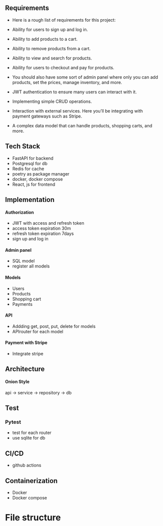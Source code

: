 ## Requirements
- Here is a rough list of requirements for this project:
- Ability for users to sign up and log in.
- Ability to add products to a cart.
- Ability to remove products from a cart.
- Ability to view and search for products.
- Ability for users to checkout and pay for products.
- You should also have some sort of admin panel where only you can add products, set the prices, manage inventory, and more.

- JWT authentication to ensure many users can interact with it.
- Implementing simple CRUD operations.
- Interaction with external services. Here you’ll be integrating with payment gateways such as Stripe.
- A complex data model that can handle products, shopping carts, and more.

## Tech Stack
- FastAPI for backend
- Postgresql for db
- Redis for cache
- poetry as package manager
- docker, docker compose 
- React, js for frontend

## Implementation
#### Authorization 
- JWT with access and refresh token 
- access token expiration 30m
- refresh token expiration 7days
- sign up and log in 

#### Admin panel 
- SQL model
- register all models 

#### Models
- Users 
- Products
- Shopping cart
- Payments

#### API 
- Addding get, post, put, delete for models
- APIrouter for each model

#### Payment with Stripe
- Integrate stripe 

## Architecture
#### Onion Style 
api -> service -> repository -> db 


## Test 
### Pytest 
- test for each router 
- use sqlite for db 

## CI/CD 
- github actions 

## Containerization
- Docker 
- Docker compose 

# File structure
